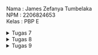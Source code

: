 Nama    : James Zefanya Tumbelaka  
NPM     : 2206824653  
Kelas   : PBP E  

<details>
<summary>Tugas 7</summary>

# Tugas 7
## Jawaban Pertanyaan

1. **Perbedaan Utama antara `Stateless` dan `Stateful` `widget` dalam Konteks Pengembangan Aplikasi Flutter**

    `Stateless Widget`:
    - `Widget` yang tidak membutuhkan `state` atau `internal condition` yang dapat berubah sepanjang `life cycle` dari `widget` tersebut.
    - Tampilan UI yang dihasilkan tidak bergantung pada data internal yang berubah - ubah.
    - `Stateless widget` hanya di-`render` sekali saja dan tidak memerlukan `rebuild` ketika terdapat perubahan data.

    `Stateful Widget`:
    - `Stateful Widget` dirancang untuk membangun UI yang bergantung pada `state` atau kondisi yang dapat berubah - ubah.
    - `Stateful Widget` mempunyai state yang dipisahkan dari objek `widget` itu sendiri dan me-manage state ini melalui objek `State`.
    - `Stateful Widget` banyak digunakan untuk user interaction seperrti animasi, input, dan interaksi user dengan aplikasi lainnya.

2. **Widget yang Digunakan untuk Menyelesaikan Tugas dan Fungsinya Masing-Masing**

    - **MaterialApp:**
      Widget yang membungkus sejumlah widget yang biasa digunakan untuk aplikasi material design. Ini mengatur tema dan navigasi pada level aplikasi.

    - **Scaffold:**
      Menyediakan struktur dasar untuk layout material design, termasuk AppBar, body, dan floating action button.

    - **AppBar:**
      Menampilkan sebuah app bar di bagian atas layar yang biasanya berisi judul dan aksi.

    - **SingleChildScrollView:**
      Widget scroll yang dapat menampung konten tunggal yang mungkin lebih besar daripada layar, memungkinkan konten dapat discroll.

    - **Padding:**
      Widget yang memberikan padding atau ruang kosong di sekitar child widget-nya.

    - **Column:**
      Menata child widget-nya secara vertikal.

    - **Text:**
      Menampilkan teks pada layar.

    - **GridView.count:**
      Membuat grid dengan jumlah kolom yang tetap. Digunakan untuk menampilkan item-item dalam bentuk grid.

    - **Material:**
      Menyediakan efek visual material design pada child widget-nya.

    - **InkWell:**
      Menambahkan efek sentuhan air pada saat widget ditekan, memberikan feedback visual pada interaksi pengguna.

    - **Container:**
      Widget yang biasa digunakan untuk styling, seperti padding, margin, dekorasi, dan transformasi.

    - **Center:**
      Menempatkan child widget-nya di tengah-tengah parent widget.

    - **Icon:**
      Menampilkan ikon.

    - **ScaffoldMessenger:**
      Digunakan untuk menampilkan snackbar pada konteks Scaffold yang saat ini aktif.

    - **SnackBar:**
      Menampilkan pesan ringkas di bagian bawah layar, biasanya digunakan untuk feedback singkat.

3. **Langkah Implementasi Checklist**

    - **Membuat proyek flutter baru**
      * Membuat folder yang akan menjadi tempat proyek flutter.
      * Menjalankan perintah `flutter create james_book_store` pada terminal yang sudah berada di dalam folder yang sudah dibuat sebelumnya.
      * Masuk ke dalam direktori proyek dengan perintah `cd james_book_store`.
    
    - **Merapikan struktur proyek flutter**
      * Membuat file baru dengan nama `menu.dart` pada direktori `james_book_store/lib` dan menambahkan kode berikut di baris pertama.
      ```dart
      import 'package:flutter/material.dart';
      ```

      * Memindahkan kode dari baris ke-39 hingga akhir pada `main.dart` ke file `menu.dart` yang sudah dibuat.
      ```dart
      class MyHomePage ... {
        ...
      }

      class _MyHomePageState ... {
        ...
      }
      ```

      * Menambahkan import `menu.dart` pada file `main.dart` seperti berikut.
      ```dart
      import 'package:shopping_list/menu.dart';
      ```
    
    - **Membuat widget pada flutter**
      * Pada file `main.dart`, mengubah `MyHomePage(title: 'Flutter Demo Home Page')` menjadi `MyHomePage()` saja.

      * Mengubah sifat widget halaman menjadi *stateless* dengan mengubah bagian `class MyHomePage` seperti berikut, dan menghapus fungsi `State` yang terdapat dibawah bagian *stateless widget* ini.

      ```dart
      class MyHomePage extends StatelessWidget {
        MyHomePage({Key? key}) : super(key: key);

        @override
        Widget build(BuildContext context) {
          return Scaffold(
              ...
          );
        }
      }
      ```

      * Mendefinisikan tipe data untuk teks dan card dalam `class ShopItem`.
      ```dart
      class ShopItem {
        final String name;
        final IconData icon;
        final String snackBarText;
        final Color color;

        ShopItem(this.name, this.icon, this.snackBarText, this.color);
      }
      ```

      * Menambahkan kode berikut dibawah kode `MyHomePage({Key? key}) : super(key: key);` untuk menambahkan barang - barang yang dijual.

      ```dart
      final List<ShopItem> items = [
        ShopItem("Lihat Item", Icons.checklist, 'Kamu telah menekan tombol Lihat Item', Colors.green),
        ShopItem("Tambah Item", Icons.add_shopping_cart, 'Kamu telah menekan tombol Tambah Item', Colors.blue),
        ShopItem("Logout", Icons.logout, 'Kamu telah menekan tombol Logout', Colors.red),
      ];
      ```

      * Menambahkan kode berikut dalam Widget build.

      ```dart
      return Scaffold(
        appBar: AppBar(
          title: const Text(
            'James Book Store',
          ),
        ),
        body: SingleChildScrollView(
          child: Padding(
            padding: const EdgeInsets.all(10.0),
            child: Column(
              children: <Widget>[
                const Padding(
                  padding: EdgeInsets.only(top: 10.0, bottom: 10.0),
                  child: Text(
                    'PBP Shop',
                    textAlign: TextAlign.center,
                    style: TextStyle(
                      fontSize: 30,
                      fontWeight: FontWeight.bold,
                    ),
                  ),
                ),
                GridView.count(
                  primary: true,
                  padding: const EdgeInsets.all(20),
                  crossAxisSpacing: 10,
                  mainAxisSpacing: 10,
                  crossAxisCount: 3,
                  shrinkWrap: true,
                  children: items.map((ShopItem item) {
                    return ShopCard(item);
                  }).toList(),
                ),
              ],
            ),
          ),
        ),
      );
      ```
      * Membuat *widget stateless* untuk menampilkan *card*.

      ```dart
      class ShopCard extends StatelessWidget {
        final ShopItem item;

        const ShopCard(this.item, {super.key});

        @override
        Widget build(BuildContext context) {
          return Material(
            color: item.color, // Menggunakan warna dari objek item
            child: InkWell(
              onTap: () {
                ScaffoldMessenger.of(context)
                  ..hideCurrentSnackBar()
                  ..showSnackBar(SnackBar(content: Text(item.snackBarText)));
              },
              child: Container(
                padding: const EdgeInsets.all(8),
                child: Center(
                  child: Column(
                    mainAxisAlignment: MainAxisAlignment.center,
                    children: [
                      Icon(
                        item.icon,
                        color: Colors.white,
                        size: 30.0,
                      ),
                      const Padding(padding: EdgeInsets.all(3)),
                      Text(
                        item.name,
                        textAlign: TextAlign.center,
                        style: const TextStyle(color: Colors.white),
                      ),
                    ],
                  ),
                ),
              ),
            ),
          );
        }
      }
      ```

      * Menjalankan proyek flutter dengan perintah `flutter run` dan halaman aplikasi sudah dapat terlihat sudah memenuhi checklist yang ditentukan.

      * Untuk pengerjaan soal bonus, dapat dilihat pada bagian `List ShopItem` dimana pada masing - masing objek `ShopItem` terdapat atribut warna yang berbeda.
      ```dart
      final List<ShopItem> items = [
        ShopItem("Lihat Item", Icons.checklist, 'Kamu telah menekan tombol Lihat Item', Colors.green),
        ShopItem("Tambah Item", Icons.add_shopping_cart, 'Kamu telah menekan tombol Tambah Item', Colors.blue),
        ShopItem("Logout", Icons.logout, 'Kamu telah menekan tombol Logout', Colors.red),
      ];

      ...

      class ShopItem {
        final String name;
        final IconData icon;
        final String snackBarText;
        final Color color;

        ShopItem(this.name, this.icon, this.snackBarText, this.color);
      }
      ```
</details>

<details>
<summary>Tugas 8</summary>

# Tugas 8
## Jawaban Pertanyaan

1. **Perbedaan antara `Navigator.push()` dan `Navigator.pushReplacement()`, disertai dengan contoh mengenai penggunaan kedua metode tersebut.**
    `Navigator.push()`
    - Fungsi: Menambahkan sebuah route baru ke atas stack navigas, tanpa menghilangkan route sebelumnya.
    - Konteks: Digunakan saat ingin mempertahankan route sebelumnya, sehingga user dapat kembali ke route tersebut dengan tombol back.
    - Contoh:
      ```dart
      Navigator.push(
        context,
        MaterialPageRoute(builder: (context) => MyHomePage()),
      );
      ```
      Pada contoh ini, `MyHomePage` ditumpuk di atas page saat ini, dan user dapat kembali ke halaman sebelumnya.
    
    `Navigator.pushReplacement()`
    - Fungsi: Menggantikan route saat ini dengan route baru di stack navigasi, serta menghapus route sebelumnya.
    - Konteks: Digunakan saat ingin membawa user ke sebuah page baru, tanpa memberikan akses kembali ke halaman sebelumnya, contohnya seperti saat login berhasil, langsung diarahkan ke halaman utama, tanpa akses ke login kembali.
    - Contoh:
      ```dart
      Navigator.pushReplacement(
        context,
        MaterialPageRoute(builder: (context) => MyHomePage()),
      );
      ```
      Pada contoh ini, `MyHomePage` menggantikan halaman saat ini dalam stack, sehingga user tidak dapat kembali ke halaman sebelumnya.
    
2. **Layout `widget` pada Flutter dan konteks penggunaannya.**
    `Column` dan `Row`
    - Mengatur child dalam bentuk vertikal (`Column`) atau horizontal (`Row`).
    - Digunakan untuk membuat layout linear seperti form atau menu.

    `Container`
    - Widget multifungsi untuk styling, padding, margin, dan constraints.
    - Digunakan untuk membuat kotak dengan warna, ukuran, ataupun dekorasi tertentu.

    `Stack`
    - Menumpuk widget satu diatas widget yang lain.
    - Berguna untuk overlay, seperti teks di atas gambar.

    `ListView`
    - Menampilkan daftar item yang bisa di-scroll.
    - Digunakan untuk menampilkan list yang panjang atau infinite.

    `GridView`
    - Menampilkan item dalam grid yang dapat di-scroll.
    - Digunakan untuk menampilkan item dalam sebuah grid.

    `Padding`
    - Menambahkan padding di sekitar widget.
    - Memberikan ruang di sekitar widget.

    `Align` dan `Center`
    - Mengontrol posisi widget dalam container.
    - `Align` digunakan untuk penempatan spesifik dan `Center` untuk penempatan di tengah.

3. **Apa saja elemen input pada form yang dipakai dan jelaskan mengapa elemen input tersebut digunakan.**
    `TextFormField`
    - Elemen input form ini digunakan untuk menerima input Nama, Harga, Jumlah, dan Deskripsi.
    - Untuk Nama dan Deskripsi terdapat validasi untuk masing - masing input agar tidak kosong valuenya.
    - Untuk Harga dan Jumlah, terdapat validasi untuk value tidak boleh kosong dan harus berupa angka.
    - Elemen input `TextFormField` dirancang untuk digunakan dalam widget `Form`, untuk memudahkan pengelolaan data form, validasi, dan penggunaan `FormKey` untuk mengontrol perilaku form. `TextFormFIeld` membantu dalam manajemen state dari input pengguna, melalui penggunaan `setState` dalam `onChanged` memberikan kontrol atas nilai yang diinput pengguna. `TextFormField` juga memungkinkan kontrol yang lebih baik dalam proses editing text, termasuk focus node, pengaturan controller, dan fleksibilitas dalam menangani input teks.

4. **Penerapan `clean architecture` pada aplikasi Flutter**
  * Prinsip Dasar Clean Architecture
    - Independensi Terhadap Framework
    - Memastikan bahwa setiap lapisan dapat diuji secara independen
    - Independensi UI terhadap logika aplikasi
    - Independensi Database, dimana perubahan pada database tidak mempengaruhi logika aplikasi

  * Pemisahan Aplikasi Menjadi Beberapa Layer
    - Presentation Layer
    - Domain Layer
    - Data Layer
  
  * Menetapkan Kontrak Antar Layer
    - Mendefinisikan interface yang menentukan bagaimana komunikasi antar lapisan akan terjadi

  * Mengimplementasikan Use Cases atau Interactors
    - Mengenkapsulasi logika aplikasi spesifik
    - Setiap use case mewakili satu action atau proses bisnis
  
  * Mengelola State
    - Mengelola state aplikasi dengan cara yang terpusat dan konsisten
  
  * Testing
    - Menulis tes untuk setiap lapisan secara independen

5. **Langkah Implementasi Checklist**
    - Membuat Drawer Menu untuk Navigasi
      * Membuat berkas baru dalam direktori baru `widgets` dengan nama `left_drawer.dart`.
      * Mengimpor halaman - halaman yang ingin dimasukkan navigasinya ke dalam Drawer Menu.
      * Menghias drawer dengan memasukkan `DrawerHeader` decoration dan color.
      ```dart
      import 'package:flutter/material.dart';
      import 'package:james_book_store/screens/menu.dart';
      import 'package:james_book_store/screens/bicycle_form.dart';
      import 'package:james_book_store/screens/bicycle_list.dart';
      import 'package:james_book_store/models/bicycle.dart';

      class LeftDrawer extends StatelessWidget {
        const LeftDrawer({super.key});

        @override
        Widget build(BuildContext context) {
          return Drawer(
            child: ListView(
              children: [
                const DrawerHeader(
                  decoration: BoxDecoration(
                    color: Colors.indigo,
                  ),
                  child: Column(
                    children: [
                      Text(
                        'James Book Store',
                        textAlign: TextAlign.center,
                        style: TextStyle(
                          fontSize: 15,
                          fontWeight: FontWeight.bold,
                          color: Colors.white,
                        ),
                      ),
                      Padding(padding: EdgeInsets.all(10)),
                      Text("Kelola seluruh list bukumu disini!",
                          textAlign: TextAlign.center, // center alignment
                          style: TextStyle(
                            fontSize: 15.0, // font size 15
                            color: Colors.white, // text color white
                            fontWeight: FontWeight.normal, // font weight biasa
                          ),
                      ),
                    ],
                  ),
                ),
                ListTile(
                  leading: const Icon(Icons.home_outlined),
                  title: const Text('Halaman Utama'),
                  onTap: () {
                    Navigator.popUntil(context, (route) => route.isFirst);
                    Navigator.pushReplacement(
                      context,
                      MaterialPageRoute(builder: (context) => MyHomePage()),
                    );
                  },
                ),
                ListTile(
                  leading: const Icon(Icons.add_shopping_cart),
                  title: const Text('Tambah Item'),
                  onTap: () {
                    Navigator.of(context).push(
                      MaterialPageRoute(builder: (context) => const ShopFormPage()),
                    );
                  },
                ),
              ],
            ),
          );
        }
      }
      ```
      * Memasukkan ke dalam halaman `menu.dart`.
      ```dart
      import 'package:james_book_store/widgets/left_drawer.dart';
      ...
      return Scaffold(
          appBar: AppBar(
            title: const Text(
              'James Book Store',
            ),
            backgroundColor: Colors.indigo,
            foregroundColor: Colors.white,
          ),
          drawer: const LeftDrawer(),
          ...
      )
      ```
    - Membuat Form dan Elemen Input
      * Membuat model object untuk data yang diinput dalam form. Membuat direktori baru dalam `lib` dengan dama `models`, dan membuat berkas baru `bicycle.dart`, dan diisi dengan kode berikut.
      ```dart
      List<Bicycle> globalBicycleList = [];

      class Bicycle {
        final String name;
        final int price;
        final int amount;
        final DateTime dateAdded;
        final String description;

        Bicycle({required this.name, required this.price, required this.amount, required this.dateAdded, required this.description});
      }
      ```
      * Membuat berkas baru pada direktori baru `screens` dengan nama `bicycle_form.dart`.
      ```dart
      import 'package:flutter/material.dart';
      import 'package:james_book_store/widgets/left_drawer.dart';
      import 'package:james_book_store/models/bicycle.dart';

      class ShopFormPage extends StatefulWidget {
          const ShopFormPage({super.key});

          @override
          State<ShopFormPage> createState() => _ShopFormPageState();
      }

      class _ShopFormPageState extends State<ShopFormPage> {
          @override
          Widget build(BuildContext context) {
              return Placeholder();
          }
      }
      ```
      * Mengubah widget `Placeholder` dengan kode berikut.
      ```dart
      Scaffold(
        appBar: AppBar(
          title: const Center(
            child: Text(
              'Form Tambah Produk',
            ),
          ),
          backgroundColor: Colors.indigo,
          foregroundColor: Colors.white,
        ),
        drawer: const LeftDrawer(),
        body: Form(
          child: SingleChildScrollView(),
        ),
      );
      ```
      * Membuat variabel baru bernama `_formKey` lalu menambahkannya ke dalam atribut `key` milik widget `Form`, yang akan berfungsi sebagai handler dari form state, validasi form, dan penyimpanan form.
      ```dart
      ...
      class _ShopFormPageState extends State<ShopFormPage> {
          final _formKey = GlobalKey<FormState>();
      ...
      ```
      ```dart
      ...
      body: Form(
          key: _formKey,
          child: SingleChildScrollView(),
      ),
      ...
      ```
      * Membuat object baru yang akan menampung input dari masing - masing field yang akan dibuat.
      ```dart
      Bicycle _bicycle = Bicycle(name: '', price: 0, amount: 0, dateAdded: DateTime.now(), description: '');
      ```
      * Membuat widget `Column` sebagai child dari `SingleChildScrollView`.
      ```dart
      ...
      body: Form(
            key: _formKey,
            child: SingleChildScrollView(
              child: Column()
            ),
      ...
      ```
      * Membuat widget `TextFormField` yang dibungkus oleh `Padding` sebagai salah satu children dari widget `Column`. Atribut `crossAxisAlignment` juga ditambahkan untuk mengatur alignment children dari `Column`. Buat untuk seluruh elemen input, Nama, Harga, Jumlah, dan Deskripsi. Buat juga tombol sebagai child dari `Column`, dibungkus dalam widget `Padding` dan `Align`, yang akan menyimpan objek yang sudah dibuat dalam `globalBicycleList` dan menampilkan pop-up berisi data objek yang sudah dibuat.
      ```dart
      child: Column(
        crossAxisAlignment: CrossAxisAlignment.start,
        children: [
          Padding(
            padding: const EdgeInsets.all(8.0),
            child: TextFormField(
              decoration: InputDecoration(
                hintText: "Nama Item",
                labelText: "Nama Item",
                border: OutlineInputBorder(
                  borderRadius: BorderRadius.circular(5.0),
                ),
              ),
              onChanged: (String? value) {
                setState(() {
                  _bicycle = Bicycle(
                    name: value!,
                    price: _bicycle.price,
                    amount: _bicycle.amount,
                    dateAdded: DateTime.now(),
                    description: _bicycle.description,
                  );
                });
              },
              validator: (String? value) {
                if (value == null || value.isEmpty) {
                  return "Nama tidak boleh kosong!";
                }
                return null;
              },
            ),
          ),
          Padding(
            padding: const EdgeInsets.all(8.0),
            child: TextFormField(
              decoration: InputDecoration(
                hintText: "Harga",
                labelText: "Harga",
                border: OutlineInputBorder(
                  borderRadius: BorderRadius.circular(5.0),
                ),
              ),
              onChanged: (String? value) {
                setState(() {
                  _bicycle = Bicycle(
                    name: _bicycle.name,
                    price: int.tryParse(value!) ?? 0,
                    amount: _bicycle.amount,
                    dateAdded: DateTime.now(),
                    description: _bicycle.description,
                  );
                });
              },
              validator: (String? value) {
                if (value == null || value.isEmpty) {
                  return "Harga tidak boleh kosong!";
                }
                if (int.tryParse(value) == null) {
                  return "Harga harus berupa angka!";
                }
                return null;
              },
            ),
          ),
          Padding(
            padding: const EdgeInsets.all(8.0),
            child: TextFormField(
              decoration: InputDecoration(
                hintText: "Jumlah",
                labelText: "Jumlah",
                border: OutlineInputBorder(
                  borderRadius: BorderRadius.circular(5.0),
                ),
              ),
              onChanged: (String? value) {
                setState(() {
                  _bicycle = Bicycle(
                    name: _bicycle.name,
                    price: _bicycle.price,
                    amount: int.tryParse(value!) ?? 0,
                    dateAdded: DateTime.now(),
                    description: _bicycle.description,
                  );
                });
              },
              validator: (String? value) {
                if (value == null || value.isEmpty) {
                  return "Jumlah tidak boleh kosong!";
                }
                if (int.tryParse(value) == null) {
                  return "Jumlah harus berupa angka!";
                }
                return null;
              },
            ),
          ),
          Padding(
            padding: const EdgeInsets.all(8.0),
            child: TextFormField(
              decoration: InputDecoration(
                hintText: "Deskripsi",
                labelText: "Deskripsi",
                border: OutlineInputBorder(
                  borderRadius: BorderRadius.circular(5.0),
                ),
              ),
              onChanged: (String? value) {
                setState(() {
                  _bicycle = Bicycle(
                    name: _bicycle.name,
                    price: _bicycle.price,
                    amount: _bicycle.amount,
                    dateAdded: DateTime.now(),
                    description: value!,
                  );
                });
              },
              validator: (String? value) {
                if (value == null || value.isEmpty) {
                  return "Deskripsi tidak boleh kosong!";
                }
                return null;
              },
            ),
          ),
          Align(
            alignment: Alignment.bottomCenter,
            child: Padding(
              padding: const EdgeInsets.all(8.0),
              child : Row(
                mainAxisAlignment: MainAxisAlignment.spaceEvenly,
                children: [
                  ElevatedButton(
                    style: ButtonStyle(
                      backgroundColor: MaterialStateProperty.all(Colors.grey),
                    ),
                    onPressed: () {
                      Navigator.pop(context);
                    },
                    child: const Text(
                      "Cancel",
                      style: TextStyle(color: Colors.white),
                    ),
                  ),
                  ElevatedButton(
                    style: ButtonStyle(
                      backgroundColor:
                        MaterialStateProperty.all(Colors.indigo),
                    ),
                    onPressed: () {
                      if (_formKey.currentState!.validate()) {
                        String tempName = _bicycle.name;
                        int tempPrice = _bicycle.price;
                        int tempAmount = _bicycle.amount;
                        DateTime tempDateAdded = _bicycle.dateAdded;
                        String tempDescription = _bicycle.description;
                        globalBicycleList.add(_bicycle);
                        showDialog(
                          context: context,
                          builder: (context) {
                            return AlertDialog(
                              title: const Text('Item berhasil tersimpan'),
                              content: SingleChildScrollView(
                                child: Column(
                                  crossAxisAlignment:
                                      CrossAxisAlignment.start,
                                  children: [
                                    Text('Nama: $tempName'),
                                    Text('Harga: $tempPrice'),
                                    Text('Jumlah: $tempAmount'),
                                    Text('Waktu Ditambahkan: $tempDateAdded'),
                                    Text('Deskripsi: $tempDescription'),
                                  ],
                                ),
                              ),
                              actions: [
                                TextButton(
                                  child: const Text('OK'),
                                  onPressed: () {
                                    Navigator.pop(context);
                                  },
                                ),
                              ],
                            );
                          },
                        );
                      }
                      _formKey.currentState!.reset();
                      setState(() {
                        _bicycle = Bicycle(name: '', price: 0, amount: 0, dateAdded: DateTime.now(), description: '');
                      });
                    },
                    child: const Text(
                      "Save",
                      style: TextStyle(color: Colors.white),
                    ),
                  ),
                ]
              ),
            ),
          ),
        ]
      )
      ```
    - Menambahkan Fitur Navigasi pada Tombol
      * Pada widget `ShopItem` pada berkas `menu.dart` menambahkan kode berikut pada `onTap` untuk mengarahkan ke halaman `ShopFormPage` jika tombol `Tambah Item` ditekan.
      ```dart
      ...
      onTap: () {
        ScaffoldMessenger.of(context)
          ..hideCurrentSnackBar()
          ..showSnackBar(SnackBar(content: Text(item.snackBarText)));
        if (item.name == "Tambah Item") {
          Navigator.push(context,
            MaterialPageRoute(builder: (context) => const ShopFormPage()));
        }
        ...
      ```
    - Refactoring File
      * Membuat berkas baru dengan nama `bicycle_card.dart` pada direktori `widgets`.
      * Memindahkan isi widget `ShopItem` pada `menu.dart` ke berkas `widgets/bicycle_card.dart`.
      * Mengimpor `bicycle_form.dart` pada `bicycle_card.dart` dan mengimpor `bicycle_card.dart` pada berkas `menu.dart`.
      * Membuat folder baru `screens` pada lib dan memindahkan `bicycle_form.dart`dan `menu.dart` ke dalam folder tersebut, kemudian akan terjadi proses refactoring oleh IDE.

6. Bonus
    - Membuat model
      * Model sudah dibuat dalam berkas `bicycle.dart` pada direktori `models`, sekaligus membuat sebuah global list yang akan menampung semua objek `Bicycle` yang dibuat pada form.
      ```dart
      List<Bicycle> globalBicycleList = [];

      class Bicycle {
        final String name;
        final int price;
        final int amount;
        final DateTime dateAdded;
        final String description;

        Bicycle({required this.name, required this.price, required this.amount, required this.dateAdded, required this.description});
      }
      ```
    
    - Memasukkan objek yang dibuat kedalam List
      * Pada `bicycle_form.dart`, ditambahkan kode berikut dalam `onPressed`. Data objek disimpan dalam objek sementara untuk ditampilkan dalam pop-up, kemudian akan direset valuesnya pada bagian `setState`.
      ```dart
      onPressed: () {
        if (_formKey.currentState!.validate()) {
          String tempName = _bicycle.name;
          int tempPrice = _bicycle.price;
          int tempAmount = _bicycle.amount;
          DateTime tempDateAdded = _bicycle.dateAdded;
          String tempDescription = _bicycle.description;
          globalBicycleList.add(_bicycle);
        ...
        _formKey.currentState!.reset();
        setState(() {
          _bicycle = Bicycle(name: '', price: 0, amount: 0, dateAdded: DateTime.now(), description: '');
        });
      },
      ```
    
    - Membuat halaman untuk menampilkan objek
      * Membuat berkas baru `bicycle_list.dart` pada folder `screens` dan menambahkan kode berikut.
      ```dart
      import 'package:flutter/material.dart';
      import 'package:james_book_store/models/bicycle.dart';

      class BicycleListViewPage extends StatelessWidget {
        final List<Bicycle> bicycle;

        const BicycleListViewPage({Key? key, required this.bicycle}) : super(key: key);

        @override
        Widget build(BuildContext context) {
          return Scaffold(
            appBar: AppBar(
              title: const Text(
                'Daftar Item',
              ),
              backgroundColor: Colors.indigo,
              foregroundColor: Colors.white,
            ),
            body: ListView.builder(
              itemCount: bicycle.length,
              itemBuilder: (context, index) {
                return Card(
                  elevation: 4.0,
                  margin: const EdgeInsets.all(8.0),
                  child: Padding(
                    padding: const EdgeInsets.all(8.0),
                    child: Column(
                      crossAxisAlignment: CrossAxisAlignment.start,
                      children: [
                        Text(
                          bicycle[index].name,
                          style: const TextStyle(
                            fontSize: 20.0,
                            fontWeight: FontWeight.bold,
                          ),
                        ),
                        const SizedBox(height: 8.0),
                        Text(
                          "Harga: ${bicycle[index].price}",
                          style: const TextStyle(fontSize: 16.0),
                        ),
                        const SizedBox(height: 8.0),
                        Text(
                          "Jumlah: ${bicycle[index].amount}",
                          style: const TextStyle(fontSize: 16.0),
                        ),
                        const SizedBox(height: 8.0),
                        Text(
                          "Waktu Ditambahkan: ${bicycle[index].dateAdded}",
                          style: const TextStyle(fontSize: 16.0),
                        ),
                        const SizedBox(height: 8.0),
                        Text(
                          "Deskripsi: ${bicycle[index].description}",
                          style: const TextStyle(fontSize: 16.0),
                        ),
                      ],
                    ),
                  ),
                );
              },
            ),
          );
        }
      }
      ```
      * Pada program ini, tiap data objek ditampilkan dalam bentuk Card.
    
    - Melakukan routing dalam `bicycle_card.dart` dan `left_drawer.dart` ke halaman `BicycleListViewPage`.
      * Pada `bicycle_card.dart`, menambahkan impor berkas `bicycle_list.dart` dan menambahkan kode berikut.
      ```dart
      import 'package:james_book_store/screens/bicycle_list.dart';
      ...

      onTap: () {
          ScaffoldMessenger.of(context)
            ..hideCurrentSnackBar()
            ..showSnackBar(SnackBar(content: Text(item.snackBarText)));
          if (item.name == "Tambah Item") {
            Navigator.push(context,
              MaterialPageRoute(builder: (context) => const ShopFormPage()));
          }
          else if (item.name == "Lihat Item") {
            Navigator.push(
              context,
              MaterialPageRoute(builder: (context) => BicycleListViewPage(bicycle: globalBicycleList)),
            );
          }
        },
        ...
      ```
      * Pada `left_drawer.dart`, menambahkan impor berkas `bicycle_list.dart` dan menambahkan kode berikut sebagai children dari `LeftDrawer`
      ```dart
      import 'package:james_book_store/screens/bicycle_list.dart';
      ...

      ListTile(
        leading: const Icon(Icons.checklist),
        title: const Text('Lihat Item'),
        onTap: () {
          Navigator.push(
          context,
          MaterialPageRoute(builder: (context) => BicycleListViewPage(bicycle: globalBicycleList)),
        );
        }
      ),
      ```
</details>

<details>
<summary>Tugas 9</summary>

# Tugas 9
## Jawaban Pertanyaan

1. **Pengambilan Data JSON Tanpa Model di Flutter**:
   - **Apakah Mungkin?**: Ya, memungkinkan untuk mengambil data JSON tanpa membuat model terlebih dahulu di Flutter. Kita dapat menggunakan `Map` untuk secara langsung memproses data JSON yang diterima.
   - **Perbandingan dengan Membuat Model**: Membuat model biasanya lebih baik dibandingkan langsung mengolah data JSON sebagai `Map` karena:
     - **Kejelasan dan Keselamatan Tipe**: Model memberikan struktur yang jelas dan pengecekan tipe data, sehingga mengurangi kemungkinan terjadi kesalahan.
     - **Mudah Dikelola**: Model membuat kode lebih mudah dikelola, terutama untuk proyek yang besar atau saat berkolaborasi dengan tim.
     - **Mudah untuk Modifikasi dan Skalabilitas**: Dengan model, jika struktur data berubah, kita hanya perlu memodifikasi model, bukan setiap instance di mana data tersebut digunakan.

2. **Fungsi dari `CookieRequest` dan Kebutuhan Berbagi Instance**:
   - **Fungsi**: `CookieRequest` biasanya digunakan untuk mengelola cookies dalam aplikasi Flutter, terutama dalam konteks autentikasi dengan membantu menyimpan, mengambil, dan mengelola cookie sesi dari server.
   - **Kebutuhan Sharing**: Sharing instance `CookieRequest` ke seluruh komponen aplikasi Flutter penting untuk:
     - **Konsistensi Sesi**: Memastikan bahwa setiap request ke server menggunakan informasi sesi yang sama, yang penting untuk fitur yang memerlukan autentikasi.
     - **Manajemen Sumber Daya**: Mencegah pembuatan multiple instances yang melakukan hal yang sama, sehingga lebih efisien.

3. **Mekanisme Pengambilan Data dari JSON di Flutter**:
   - **Pengambilan Data**: Menggunakan HTTP request (misalnya dengan package `http`) untuk mengambil data dari sebuah EndPoint Json.
   - **Parsing JSON**: Setelah menerima respons, data JSON di-parse menjadi struktur Dart yang dapat digunakan, biasanya menjadi Map atau menjadi objek berdasarkan model yang telah didefinisikan.
   - **Menampilkan Data**: Data yang telah di-parse kemudian dapat digunakan untuk membangun widget di Flutter, misalnya dengan menggunakan `ListView` untuk menampilkan daftar item.

4. **Mekanisme Autentikasi dari Flutter ke Django**:
   - **Modul**: Menggunakan package dari `provider` dan `pbp_django_auth` untuk logika autentikasi di Flutter.
   - **Input Data Akun**: Pengguna memasukkan data akun (biasanya username dan password) di Flutter.
   - **Pengiriman Data**: Flutter mengirimkan data tersebut ke backend Django, biasanya melalui HTTP POST request.
   - **Proses Autentikasi oleh Django**: Django menerima data, memproses autentikasi (memeriksa database user, dll), dan menghasilkan respons. Jika berhasil, Django mengatur cookie sesi atau token autentikasi.
   - **Respons ke Flutter**: Django mengirim respons kembali ke Flutter, yang mungkin termasuk token atau konfirmasi sesi.
   - **Navigasi Menu di Flutter**: Setelah autentikasi berhasil, aplikasi Flutter biasanya akan melakukan navigasi ke halaman menu atau dashboard utama. Informasi sesi atau token disimpan untuk digunakan dalam request berikutnya.

5. **Widget yang Digunakan**
  - Scaffold: Mengatur dasar aplikasi dengan AppBar, Drawer, dan body.
  - Form: Mengatur form untuk input data item.
  - TextFormField: Widget input teks untuk mengumpulkan data, seperti nama item, jumlah, harga, dan deskripsi.
  - ElevatedButton: Tombol elevated yang digunakan untuk menyimpan data item yang dimasukkan.
  - SnackBar: Menampilkan notifikasi setelah berhasil menyimpan item atau jika terdapat kesalahan.
  - FutureBuilder: Mengelola tampilan berdasarkan status future untuk mendapatkan dan menampilkan data item secara asinkronus.
  - ListView.builder: Menampilkan daftar item dalam bentuk list yang dapat di-scroll.
  - MaterialApp: Widget root yang menentukan tema dan halaman awal aplikasi.
  - Provider: Digunakan untuk menyediakan instance CookieRequest ke seluruh aplikasi menggunakan Provider.
  - Column: Menyusun widget secara vertikal.
  - GridView.count: Menampilkan daftar item dalam grid layout.
  - ShopCard: Widget custom untuk menampilkan setiap item dalam bentuk card.
  - Material: Mengatur warna background item di dalam grid.
  - InkWell: Widget responsif terhadap sentuhan pengguna.
  - Icon: Menampilkan ikon item.
  - Text: Menampilkan nama item.
  - ListView: Menampilkan daftar opsi menu dalam drawer.
  - ListTile: Membuat opsi menu dalam drawer.
  - Navigator: Bertanggung jawab untuk menavigasi antar halaman dalam aplikasi.
  - Card: Menampilkan list barang user dalam bentuk card.

## Langkah Implementasi CheckList
### Membuat halaman login
1. Instalasi package yang akan digunakan untuk proses autentikasi user melalui perintah berikut di terminal root project.
```zsh
flutter pub add provider
flutter pub add pbp_django_auth
```

2. Memodifikasi `main.dart` agar dapat menyediakan `CookieRequest` *library* untuk semua *child widget* dengan menggunakan `Provider` melalui pengubahan class `MyApp`. Serta mengubah bagian `home: ` ke `login page` yang akan dibuat.
```dart
import 'package:provider/provider.dart';
import 'package:pbp_django_auth/pbp_django_auth.dart';

void main() {
  runApp(const MyApp());
}

class MyApp extends StatelessWidget {
    const MyApp({Key? key}) : super(key: key);

    @override
    Widget build(BuildContext context) {
        return Provider(
            create: (_) {
                CookieRequest request = CookieRequest();
                return request;
            },
            child: MaterialApp(
                title: 'James Bicycle Store',
                theme: ThemeData(
                    colorScheme: ColorScheme.fromSeed(seedColor: Colors.indigo),
                    useMaterial3: true,
                ),
                home: const LoginPage()),
        );
    }
}
```

3. Membuat file baru dengan nama `login.dart` di folder `screens` dan mengisinya dengan program berikut.
```dart
import 'package:james_book_store/screens/menu.dart';
import 'package:flutter/material.dart';
import 'package:pbp_django_auth/pbp_django_auth.dart';
import 'package:provider/provider.dart';
import 'package:james_book_store/screens/register.dart';

void main() {
    runApp(const LoginApp());
}

class LoginApp extends StatelessWidget {
const LoginApp({super.key});

@override
Widget build(BuildContext context) {
    return MaterialApp(
        title: 'Login',
        
        theme: ThemeData(
            primarySwatch: Colors.blue,
    ),
    home: const LoginPage(),
    );
    }
}

class LoginPage extends StatefulWidget {
    const LoginPage({super.key});

    @override
    _LoginPageState createState() => _LoginPageState();
}

class _LoginPageState extends State<LoginPage> {
    final TextEditingController _usernameController = TextEditingController();
    final TextEditingController _passwordController = TextEditingController();

    @override
    Widget build(BuildContext context) {
        final request = context.watch<CookieRequest>();
        return Scaffold(
            appBar: AppBar(
                title: const Text('Login'),
                backgroundColor: Colors.indigo,
                foregroundColor: Colors.white,
            ),
            body: Container(
                padding: const EdgeInsets.all(16.0),
                child: Column(
                    mainAxisAlignment: MainAxisAlignment.center,
                    children: [
                        TextField(
                            controller: _usernameController,
                            decoration: const InputDecoration(
                                labelText: 'Username',
                            ),
                        ),
                        const SizedBox(height: 12.0),
                        TextField(
                            controller: _passwordController,
                            decoration: const InputDecoration(
                                labelText: 'Password',
                            ),
                            obscureText: true,
                        ),
                        const SizedBox(height: 24.0),
                        ElevatedButton(
                            onPressed: () async {
                                String username = _usernameController.text;
                                String password = _passwordController.text;
                                final response = await request.login("https://james-zefanya-tugas.pbp.cs.ui.ac.id/auth/login/", {
                                'username': username,
                                'password': password,
                                });
                    
                                if (request.loggedIn) {
                                    String message = response['message'];
                                    String uname = response['username'];
                                    int id = response['id'];
                                    Navigator.pushReplacement(
                                        context,
                                        MaterialPageRoute(builder: (context) => MyHomePage(id: id)),
                                    );
                                    ScaffoldMessenger.of(context)
                                        ..hideCurrentSnackBar()
                                        ..showSnackBar(
                                            SnackBar(content: Text("$message Selamat datang, $uname.")));
                                    } else {
                                    showDialog(
                                        context: context,
                                        builder: (context) => AlertDialog(
                                            title: const Text('Login Gagal'),
                                            content:
                                                Text(response['message']),
                                            actions: [
                                                TextButton(
                                                    child: const Text('OK'),
                                                    onPressed: () {
                                                        Navigator.pop(context);
                                                    },
                                                ),
                                            ],
                                        ),
                                    );
                                }
                            },
                            child: const Text('Login'),
                        ),
                        SizedBox(height: 20),
                        Text(
                          'Don`t have an account yet?',
                          style: TextStyle(fontSize: 16),
                        ),
                        SizedBox(height: 20),
                        ElevatedButton(
                          onPressed: () {
                            Navigator.push(
                              context,
                              MaterialPageRoute(
                                  builder: (context) => const RegistrationPage()),
                            );
                          },
                          child: const Text('Register'),
                        ),
                    ],
                ),
            ),
        );
    }
}
```

### Membuat Fitur Logout
1. Membuat fungsi `logout` pada `views.py` di aplikasi `authentication`.
```python
@csrf_exempt
def logout(request):
    username = request.user.username

    try:
        auth_logout(request)
        return JsonResponse({
            "username": username,
            "status": True,
            "message": "Logout berhasil!"
        }, status=200)
    except:
        return JsonResponse({
        "status": False,
        "message": "Logout gagal."
        }, status=401)
```

2. Membuat `path url` untuk fungsi `logout`.
```python
from authentication.views import logout
path('logout/', logout, name='logout'),
```

3. Membuat fungsional tombol `Logout` di `bicycle_card.dart`.
```dart
...
else if (item.name == "Logout") {
  final response = await request.logout(
      "https://james-zefanya-tugas.pbp.cs.ui.ac.id/auth/logout/");
  String message = response["message"];
  if (response['status']) {
    String uname = response["username"];
    ScaffoldMessenger.of(context).showSnackBar(SnackBar(
      content: Text("$message Sampai jumpa, $uname."),
    ));
    Navigator.pushReplacement(
      context,
      MaterialPageRoute(builder: (context) => const LoginPage()),
    );
  } else {
    ScaffoldMessenger.of(context).showSnackBar(SnackBar(
      content: Text("$message"),
    ));
  }
}
...
```

### Mengintegrasikan Django Authentication dengan Flutter
1. Membuat sebuah aplikasi Django baru bernama `authentication` pada proyek tugas Django.
2. Menambahkan `authentication` ke dalam `INSTALLED_APPS` pada `settings.py` di main project Django.
3. Menambahkan `django-cors-headers` di dalam `requirements.txt` dan menjalankan `pip install -r requirements.txt` untuk menginstall *dependencies*.
4. Menambahkan `corsheaders` ke dalam `INSTALLED_APPS` pada `settings.py` di main project Django.
5. Menambahkan `corsheaders.middleware.CorsMiddleware` pada `MIDDLEWARE` di `settings.py` di main project Django.
6. Menambahkan variabel - variabel berikut pada `settings.py`.
```python
CORS_ALLOW_ALL_ORIGINS = True
CORS_ALLOW_CREDENTIALS = True
CSRF_COOKIE_SECURE = True
SESSION_COOKIE_SECURE = True
CSRF_COOKIE_SAMESITE = 'None'
SESSION_COOKIE_SAMESITE = 'None'
```
7. Membuat fungsi `login` di direktori`authentication/views.py`.
```python
from django.shortcuts import render
from django.contrib.auth import authenticate, login as auth_login
from django.http import JsonResponse
from django.views.decorators.csrf import csrf_exempt

@csrf_exempt
def login(request):
    username = request.POST['username']
    password = request.POST['password']
    user = authenticate(username=username, password=password)
    if user is not None:
        if user.is_active:
            auth_login(request, user)
            # Status login sukses.
            return JsonResponse({
                "username": user.username,
                "status": True,
                "message": "Login sukses!"
                # Tambahkan data lainnya jika ingin mengirim data ke Flutter.
            }, status=200)
        else:
            return JsonResponse({
                "status": False,
                "message": "Login gagal, akun dinonaktifkan."
            }, status=401)

    else:
        return JsonResponse({
            "status": False,
            "message": "Login gagal, periksa kembali email atau kata sandi."
        }, status=401)
```
8. Menambahkan `path url` untuk aplikasi `authentication` yang sudah dibuat pada `urls.py` direktori proyek.
```python
path('auth/', include('authentication.urls')),
```

9. Menambahkan `path url` untuk fungsi `login` yang sudah dibuat pada `urls.py` direktori aplikasi `authentication`.
```python
from authentication.views import login
path('login/', login, name='login'),
```

### Membuat Model Kustom Sesuai dengan Proyek Django
1. Membuka *endpoint* JSON yang sudah dibuat sebelumnya dan menyalin data ke Quicktype, dan sesuaikan pengatuhan setup name, source type, dan language hasil konversi.
2. Menyalin hasil konversi ke dalam file baru `product.dart` dalam folder baru di `lib/models/`.
```dart
import 'dart:convert';

List<Product> productFromJson(String str) => List<Product>.from(json.decode(str).map((x) => Product.fromJson(x)));

String productToJson(List<Product> data) => json.encode(List<dynamic>.from(data.map((x) => x.toJson())));

class Product {
    String model;
    int pk;
    Fields fields;

    Product({
        required this.model,
        required this.pk,
        required this.fields,
    });

    factory Product.fromJson(Map<String, dynamic> json) => Product(
        model: json["model"],
        pk: json["pk"],
        fields: Fields.fromJson(json["fields"]),
    );

    Map<String, dynamic> toJson() => {
        "model": model,
        "pk": pk,
        "fields": fields.toJson(),
    };
}

class Fields {
    int user;
    String name;
    int price;
    int amount;
    DateTime dateAdded;
    String description;

    Fields({
        required this.user,
        required this.name,
        required this.price,
        required this.amount,
        required this.dateAdded,
        required this.description,
    });

    factory Fields.fromJson(Map<String, dynamic> json) => Fields(
        user: json["user"],
        name: json["name"],
        price: json["price"],
        amount: json["amount"],
        dateAdded: DateTime.parse(json["date_added"]),
        description: json["description"],
    );

    Map<String, dynamic> toJson() => {
        "user": user,
        "name": name,
        "price": price,
        "amount": amount,
        "date_added": "${dateAdded.year.toString().padLeft(4, '0')}-${dateAdded.month.toString().padLeft(2, '0')}-${dateAdded.day.toString().padLeft(2, '0')}",
        "description": description,
    };
}
```

### Membuat Halaman yang Menampilkan Daftar Semua Item
1. Membuat file baru dalam folder `lib/screens/` dengan nama `bicycle_list.dart`, lalu menambahkan kode berikut untuk menampilkan data - data yang sesuai dengan parameter tambahan `id` untuk melakukan filter data sesuai dengan pengguna.
```dart
import 'dart:convert';
import 'package:flutter/material.dart';
import 'package:http/http.dart' as http;
import 'package:james_book_store/models/product.dart';
import 'package:james_book_store/widgets/left_drawer.dart';
import 'package:james_book_store/screens/bicycle_detail.dart';

class BicycleListViewPage extends StatefulWidget {
    final int id;
    const BicycleListViewPage({Key? key, required this.id}) : super(key: key);

    @override
    _ProductPageState createState() => _ProductPageState();
}

class _ProductPageState extends State<BicycleListViewPage> {
  Future<List<Product>> fetchProduct() async {
    final int id = widget.id;
      var url = Uri.parse('https://james-zefanya-tugas.pbp.cs.ui.ac.id/json/');
      
      var response = await http.get(
          url,
          headers: {"Access-Control-Allow-Origin": "*",
          "Content-Type": "application/json"},
      );

      var data = jsonDecode(utf8.decode(response.bodyBytes));

      List<Product> list_product = [];
      for (var d in data) {
          if (d != null && d['fields']['user'] == id) {
              list_product.add(Product.fromJson(d));
          }
      }
      return list_product;
  }

  @override
  Widget build(BuildContext context) {
      final int id = widget.id;

      double screenWidth = MediaQuery.of(context).size.width;

      int crossAxisCount;
      if (screenWidth > 1200) {
          crossAxisCount = 3;
      } else if (screenWidth > 600) {
          crossAxisCount = 2;
      } else {
          crossAxisCount = 1;
      }

      return Scaffold(
          appBar: AppBar(
              title: const Text('Product'),
              backgroundColor: Colors.indigo,
              foregroundColor: Colors.white,
          ),
          drawer: LeftDrawer(id: id),
          body: FutureBuilder(
              future: fetchProduct(),
              builder: (context, AsyncSnapshot snapshot) {
                  if (snapshot.data == null) {
                      return const Center(child: CircularProgressIndicator());
                  } else if (!snapshot.hasData) {
                      return const Center(
                          child: Text(
                              "Tidak ada data produk.",
                              style: TextStyle(color: Color(0xff59A5D8), fontSize: 20),
                          ),
                      );
                  } else {
                      return GridView.builder(
                          gridDelegate: SliverGridDelegateWithFixedCrossAxisCount(
                              crossAxisCount: crossAxisCount,
                              crossAxisSpacing: 10,
                              mainAxisSpacing: 10,
                              childAspectRatio: 1 / 0.6,
                          ),
                          itemCount: snapshot.data!.length,
                          itemBuilder: (_, index) {
                            Product product = snapshot.data![index];
                            return InkWell (
                              child: Card(
                                  child: Padding(
                                      padding: const EdgeInsets.all(20.0),
                                      child: Column(
                                          mainAxisAlignment: MainAxisAlignment.start,
                                          crossAxisAlignment: CrossAxisAlignment.start,
                                          children: [
                                              Text(
                                                  "${snapshot.data![index].fields.name}",
                                                  style: const TextStyle(
                                                      fontSize: 25.0,
                                                      fontWeight: FontWeight.bold,
                                                  ),
                                              ),
                                              const SizedBox(height: 10),
                                              Text("${snapshot.data![index].fields.description}"),
                                              const SizedBox(height: 10),
                                              Text("${snapshot.data![index].fields.amount}")
                                          ],
                                      ),
                                  ),
                              ),

                            );
                
                          },
                      );
                  }
              },
          ),
      );
  }

}
```

### Membuat Halaman Detail untuk Setiap Produk
1. Membuat file baru pada `lib/screens/` dengan nama `bicycle_detail.dart`.
2. Menambahkan kode berikut untuk menampilkan detail produk.
```dart
import 'package:flutter/material.dart';
import 'package:james_book_store/models/product.dart';

class BicycleDetailPage extends StatelessWidget {
  
  final Product product;

  const BicycleDetailPage({Key? key, required this.product}) : super(key: key);

  @override
  Widget build(BuildContext context) {
    return Scaffold(
      appBar: AppBar(
        title: Text(product.fields.name),
        backgroundColor: Colors.indigo,
        foregroundColor: Colors.white,
      ),
      body: Center(
        child: Padding(
            padding: const EdgeInsets.all(16.0),
            child: Card(
              elevation: 4.0,
              child: Padding(
                padding: const EdgeInsets.all(16.0),
                child: Column(
                  mainAxisSize: MainAxisSize.min,
                  crossAxisAlignment: CrossAxisAlignment.start,
                  children: [
                    Text(
                      'Name: ${product.fields.name}',
                      style: const TextStyle(fontSize: 20, fontWeight: FontWeight.bold),
                    ),
                    const SizedBox(height: 10),
                    Text('Price: Rp${product.fields.price.toString()}'),
                    const SizedBox(height: 10),
                    Text('Amount: ${product.fields.amount}'),
                    const SizedBox(height: 10),
                    Text('Date Added: ${product.fields.dateAdded}'),
                    const SizedBox(height: 10),
                    Text('Description: ${product.fields.description}'),
                  ],
                ),
              ),
            ),
        ),
      )
    );
  }
}
```

3. Menambahkan `onTap: ()` pada tiap produk agar mengarahkan ke halaman `bicycle_detail.dart` jika `card` tiap produk ditekan.
```dart
Product product = snapshot.data![index];
return InkWell (
  onTap: () {
    Navigator.push(
      context,
      MaterialPageRoute(
        builder: (context) => BicycleDetailPage(product: product),
      ),
    );
  },
  ...
)
```

### Langkah Pengerjaan Bonus
1. Membuat fungsi `register` di `views.py` pada directory `authentication`.
```python
@csrf_exempt
def register(request):
    if request.method == "POST":
        username = request.POST.get('username')
        password = request.POST.get('password')

        new_user = User.objects.create_user(username=username, password=password)
            
        return JsonResponse({
            "status": True,
            "message": "Account created successfully!",
            "user_id": new_user.id,
        }, status=200)
    
    return JsonResponse({
        "status": False,
        "message": "Invalid request method."
    }, status=405)
```

2. Membuat `path url` untuk fungsi register yang dibuat.
```python
path('register/', register, name='register'),
```
3. Membuat file `register.dart` dan menambahkan kode berikut.
```dart
import 'package:flutter/material.dart';
import 'package:james_book_store/screens/login.dart';
import 'package:pbp_django_auth/pbp_django_auth.dart';
import 'package:provider/provider.dart';
import 'package:http/http.dart' as http;

class RegistrationPage extends StatefulWidget {
  const RegistrationPage({Key? key}) : super(key: key);

  @override
  _RegistrationPageState createState() => _RegistrationPageState();
}

class _RegistrationPageState extends State<RegistrationPage> {
  final _formKey = GlobalKey<FormState>();
  final TextEditingController _usernameController = TextEditingController();
  final TextEditingController _passwordController = TextEditingController();
  final TextEditingController _confirmPasswordController =
      TextEditingController();

  @override
  Widget build(BuildContext context) {
    final request = context.watch<CookieRequest>();
    return Scaffold(
      appBar: AppBar(
        title: const Text('Registration'),
        backgroundColor: Colors.indigo,
        foregroundColor: Colors.white,
      ),
      body: Padding(
        padding: const EdgeInsets.all(16.0),
        child: Form(
          key: _formKey,
          child: Column(
            mainAxisAlignment: MainAxisAlignment.center,
            children: [
              TextFormField(
                controller: _usernameController,
                decoration: const InputDecoration(
                  labelText: 'Username',
                ),
                validator: (value) {
                  if (value == null || value.isEmpty) {
                    return 'Please enter a username';
                  }
                  return null;
                },
              ),
              const SizedBox(height: 12.0),
              TextFormField(
                controller: _passwordController,
                decoration: const InputDecoration(
                  labelText: 'Password',
                ),
                obscureText: true,
                validator: (value) {
                  if (value == null || value.isEmpty) {
                    return 'Please enter a password';
                  }
                  return null;
                },
              ),
              const SizedBox(height: 24.0),
              TextFormField(
                controller: _confirmPasswordController,
                decoration: const InputDecoration(
                  labelText: 'Confirm Password',
                ),
                obscureText: true,
                validator: (value) {
                  if (value == null || value.isEmpty) {
                    return 'Please enter a password';
                  }
                  return null;
                },
              ),
              const SizedBox(height: 36.0),
              ElevatedButton(
                onPressed: () async {
                  if (_formKey.currentState!.validate()) {
                    String username = _usernameController.text;
                    String password = _passwordController.text;
                    String confirmPassword = _confirmPasswordController.text;

                    if (password != confirmPassword) {
                      ScaffoldMessenger.of(context).showSnackBar(
                        const SnackBar(
                          content: Text("Passwords do not match"),
                        ),
                      );
                      return;
                    }

                    try {
                      if (password.length < 8) {
                        ScaffoldMessenger.of(context).showSnackBar(
                          const SnackBar(
                            content: Text(
                                "Password must be at least 8 characters long"),
                          ),
                        );
                        return;
                      }
                      if (!RegExp(r'^(?=.*?[A-Z])(?=.*?[a-z])(?=.*?[0-9])')
                          .hasMatch(password)) {
                        ScaffoldMessenger.of(context).showSnackBar(
                          const SnackBar(
                            content: Text(
                                "Password must contain at least 1 uppercase letter, 1 lowercase letter, and 1 number"),
                          ),
                        );
                        return;
                      }

                      final response = await http.post(
                        Uri.parse('https://james-zefanya-tugas.pbp.cs.ui.ac.id/auth/register/'),
                        body: {
                          'username': username,
                          'password': password,
                        },
                      );

                      if (response.statusCode == 400) {
                        ScaffoldMessenger.of(context).showSnackBar(
                          const SnackBar(
                            content:
                                Text("Registration failed. Please try again."),
                          ),
                        );
                        // Navigate to login page or other screen
                      } else {
                        ScaffoldMessenger.of(context).showSnackBar(
                          const SnackBar(
                            content: Text("Registration successful!"),
                          ),
                        );
                        Navigator.pushReplacement(
                          context,
                          MaterialPageRoute(builder: (context) => LoginPage()),
                        );
                      }
                    } catch (e) {
                      print("Error during registration: $e");
                      ScaffoldMessenger.of(context).showSnackBar(
                        const SnackBar(
                          content: Text(
                              "An error occurred. Please try again later."),
                        ),
                      );
                    }
                  }
                },
                child: const Text('Register'),
              ),
            ],
          ),
        ),
      ),
    );
  }

  @override
  void dispose() {
    _usernameController.dispose();
    _passwordController.dispose();
    super.dispose();
  }
}
```

4. Membuat tombol untuk melakukan register pada halaman `login`.
```dart
SizedBox(height: 20),
Text(
  'Don`t have an account yet?',
  style: TextStyle(fontSize: 16),
),
SizedBox(height: 20),
ElevatedButton(
  onPressed: () {
    Navigator.push(
      context,
      MaterialPageRoute(
          builder: (context) => const RegistrationPage()),
    );
  },
  child: const Text('Register'),
),
```

5. Memodifikasi konstruktor kelas `bicycle_form.dart`, `bicycle_list.dart`, `menu.dart`, `bicycle_card.dart`, dan `left_drawer.dart` agar memiliki parameter `id` dan memodifikasi pemanggilan routingnya juga.
```dart
// contohnya pada bicycle_form.dart
class ShopFormPage extends StatefulWidget {
    final int id;
    const ShopFormPage({super.key, required this.id});
...
}
```

6. Memodifikasi bagian `fetchProduct` pada `bicycle_list.dart`.
```dart
Future<List<Product>> fetchProduct() async {
    final int id = widget.id;
      var url = Uri.parse('https://james-zefanya-tugas.pbp.cs.ui.ac.id/json/');
      
      var response = await http.get(
          url,
          headers: {"Access-Control-Allow-Origin": "*",
          "Content-Type": "application/json"},
      );

      var data = jsonDecode(utf8.decode(response.bodyBytes));

      List<Product> list_product = [];
      for (var d in data) {
          if (d != null && d['fields']['user'] == id) {
              list_product.add(Product.fromJson(d));
          }
      }
      return list_product;
  }
```

</details>